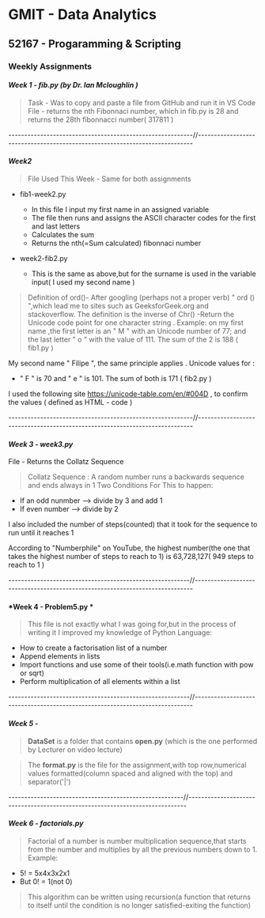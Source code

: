 # GMIT - Data Analytics

## 52167 - Progaramming & Scripting

### **Weekly Assignments** 


#### *Week 1 - fib.py (by Dr. Ian Mcloughlin )*

  > Task - Was to copy and paste a file from GitHub and run it in VS Code
  > File - returns the nth Fibonnaci number, which in fib.py is 28 and returns the 28th fibonnacci number( 317811 )


----------------------------------------------------------//----------------------------------------------------------------------------


#### *Week2* 

> File Used This Week - Same for both assignments
   * fib1-week2.py 
      * In this file I input my first name in an assigned variable
      * The file then runs and assigns the ASCII character codes for the first and last letters 
      * Calculates the sum
      * Returns the nth(=Sum calculated) fibonnaci number
  
  * week2-fib2.py 
      * This is the same as above,but for the surname is used in the variable input( I used my second name )
      
 > Definition of ord()- After googling (perhaps not a proper verb) " ord () ",which lead me to sites such as GeeksforGeek.org and stackoverflow. The definition is the inverse of Chr() -Return the Unicode code point for one character string . Example: on my first name ,the first letter is an " M " with an Unicode number of 77; and the last letter " o " with the value of 111. The sum of the 2 is 188 ( fib1.py )

My second name  " Filipe ", the same principle applies . Unicode values for :

- " F " is 70 and " e " is 101. The sum of both is 171 ( fib2.py )

I used the following site https://unicode-table.com/en/#004D , to confirm the values ( defined as HTML - code )
      
      
----------------------------------------------------------//----------------------------------------------------------------------------
           
#### *Week 3 - week3.py*

File - Returns the Collatz Sequence
> Collatz Sequence :
> A random number runs a backwards sequence and ends always in 1
   > Two Conditions For This to happen:
* If an odd nunmber --> divide by 3 and add 1
* If even number --> divide by 2

I also included the number of steps(counted) that it took for the sequence to run until it reaches 1 

According to "Numberphile" on YouTube, the highest number(the one that takes the highest number of steps to reach to 1) is 63,728,127( 949 steps to reach to 1 )


---------------------------------------------------------//-----------------------------------------------------------------------------


#### *Week 4 - Problem5.py *

> This file is not exactly what I was going for,but in the process of writing it I improved my knowledge of Python Language:
* How to create a factorisation list of a number
* Append elements in lists
* Import functions and use some of their tools(i.e.math function with pow or sqrt)
* Perform multiplication of all elements within a list




---------------------------------------------------------//-----------------------------------------------------------------------------


#### *Week 5* - <DataSet>
  > **DataSet** is a folder that contains **open.py** (which is the one performed by Lecturer on video lecture)
  
  > The **format.py** is the file for the assignment,with top row,numerical values formatted(column spaced and aligned with the top) and separator('|')
  
  
  -------------------------------------------------------//-----------------------------------------------------------------------------
  
  
#### *Week 6 - factorials.py*


> Factorial of a number is number multiplication sequence,that starts from the number and multiplies by all the previous numbers down to 1.
   > Example:
   
   * 5! = 5x4x3x2x1
   * But 0! = 1(not 0)
   
> This algorithm can be written using recursion(a function that returns to itself until the condition is no longer satisfied-exiting the function)

